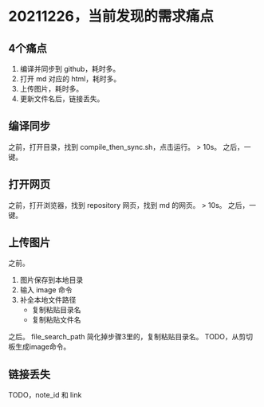 # 20211226，当前发现的需求痛点


## 4个痛点

1. 编译并同步到 github，耗时多。
2. 打开 md 对应的 html，耗时多。
3. 上传图片，耗时多。
4. 更新文件名后，链接丢失。


## 编译同步

之前，打开目录，找到 compile_then_sync.sh，点击运行。 > 10s。
之后，一键。


## 打开网页

之前，打开浏览器，找到 repository 网页，找到 md 的网页。 > 10s。
之后，一键。


## 上传图片

之前。
1. 图片保存到本地目录
2. 输入 image 命令
3. 补全本地文件路径
    - 复制粘贴目录名
    - 复制粘贴文件名

之后。
file_search_path 简化掉步骤3里的，复制粘贴目录名。
TODO，从剪切板生成image命令。


## 链接丢失

TODO，note_id 和 link

